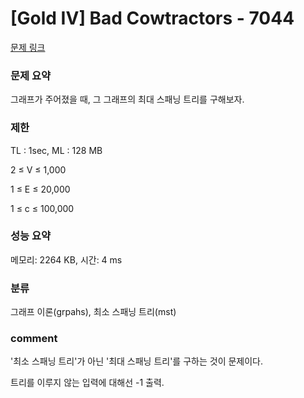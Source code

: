 
# [Gold IV] Bad Cowtractors - 7044

[문제 링크](https://www.acmicpc.net/problem/7044)

### 문제 요약

<p> 그래프가 주어졌을 때, 그 그래프의 최대 스패닝 트리를 구해보자. </p>

### 제한

TL : 1sec, ML : 128 MB

2 ≤ V ≤ 1,000

1 ≤ E ≤ 20,000

1 ≤ c ≤ 100,000

### 성능 요약

메모리: 2264 KB, 시간: 4 ms

### 분류

그래프 이론(grpahs), 최소 스패닝 트리(mst)

### comment

'최소 스패닝 트리'가 아닌 '최대 스패닝 트리'를 구하는 것이 문제이다.

트리를 이루지 않는 입력에 대해선 -1 출력.
